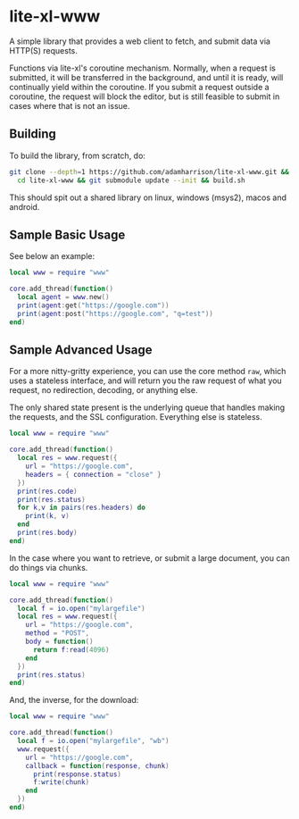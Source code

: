 # lite-xl-www

A simple library that provides a web client to fetch, and submit data via HTTP(S)
requests.

Functions via lite-xl's coroutine mechanism. Normally, when a request is
submitted, it will be transferred in the background, and until it is ready,
will continually yield within the coroutine. If you submit a request outside
a coroutine, the request will block the editor, but is still feasible to submit
in cases where that is not an issue.

## Building

To build the library, from scratch, do:

```sh
git clone --depth=1 https://github.com/adamharrison/lite-xl-www.git && \
  cd lite-xl-www && git submodule update --init && build.sh
```

This should spit out a shared library on linux, windows (msys2), macos and android.

## Sample Basic Usage

See below an example:

```lua
local www = require "www"

core.add_thread(function()
  local agent = www.new()
  print(agent:get("https://google.com"))
  print(agent:post("https://google.com", "q=test"))
end)
```

## Sample Advanced Usage

For a more nitty-gritty experience, you can use the core method `raw`, which
uses a stateless interface, and will return you the raw request of what you
request, no redirection, decoding, or anything else.

The only shared state present is the underlying queue that handles making
the requests, and the SSL configuration. Everything else is stateless.

```lua
local www = require "www"

core.add_thread(function()
  local res = www.request({
    url = "https://google.com",
    headers = { connection = "close" }
  })
  print(res.code)
  print(res.status)
  for k,v in pairs(res.headers) do
    print(k, v)
  end
  print(res.body)
end)
```

In the case where you want to retrieve, or submit a large document, you can
do things via chunks.

```lua
local www = require "www"

core.add_thread(function()
  local f = io.open("mylargefile")
  local res = www.request({
    url = "https://google.com",
    method = "POST",
    body = function()
      return f:read(4096)
    end
  })
  print(res.status)
end)
```

And, the inverse, for the download:

```lua
local www = require "www"

core.add_thread(function()
  local f = io.open("mylargefile", "wb")
  www.request({
    url = "https://google.com",
    callback = function(response, chunk)
      print(response.status)
      f:write(chunk)
    end
  })
end)
```
